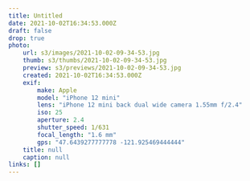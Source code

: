 ```yaml
---
title: Untitled
date: 2021-10-02T16:34:53.000Z
draft: false
drop: true
photo:
    url: s3/images/2021-10-02-09-34-53.jpg
    thumb: s3/thumbs/2021-10-02-09-34-53.jpg
    preview: s3/previews/2021-10-02-09-34-53.jpg
    created: 2021-10-02T16:34:53.000Z
    exif:
        make: Apple
        model: "iPhone 12 mini"
        lens: "iPhone 12 mini back dual wide camera 1.55mm f/2.4"
        iso: 25
        aperture: 2.4
        shutter_speed: 1/631
        focal_length: "1.6 mm"
        gps: "47.6439277777778 -121.925469444444"
    title: null
    caption: null
links: []
---
```

